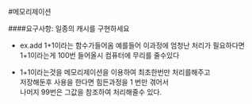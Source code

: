 #메모리제이션

####요구사항: 일종의 캐시를 구현하세요

* ex.add 1+1이라는 함수가들어옴 예를들어 이과정에 엄청난 처리가 필요하다면  
1+1이라는게 100번 들어올시 컴퓨터에 무리를 줄수있다  

* 1+1이라는것을 메모리제이션을 이용하여 최초한번만 처리를해주고  
저장해둔후 사용을 한다면 힘든과정을 1 번만 겪어서  
나머지 99번은 그값을 참조하여 처리해줄수 있다.


